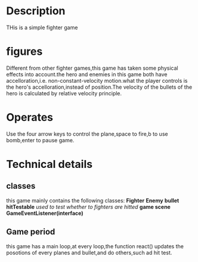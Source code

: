 # Description
THis is a simple fighter game 
# figures
Different from other fighter games,this game has taken some physical effects into account.the hero and enemies in this game both have accelloration,i.e. non-constant-velocity motion.what the player controls is the hero's accelloration,instead of position.The velocity of the bullets of the hero is calculated by relative velocity principle.
# Operates
Use the four arrow keys to control the plane,space to fire,b to use bomb,enter to pause game.
# Technical details
## classes
this game mainly contains the following classes:
**Fighter**
**Enemy**
**bullet**
**hitTestable**
*used to test whether to fighters are hitted*
**game scene**
**GameEventListener(interface)**
## Game period
this game has a main loop,at every loop,the function react() updates the posotions of every planes and bullet,and do others,such ad hit test.

